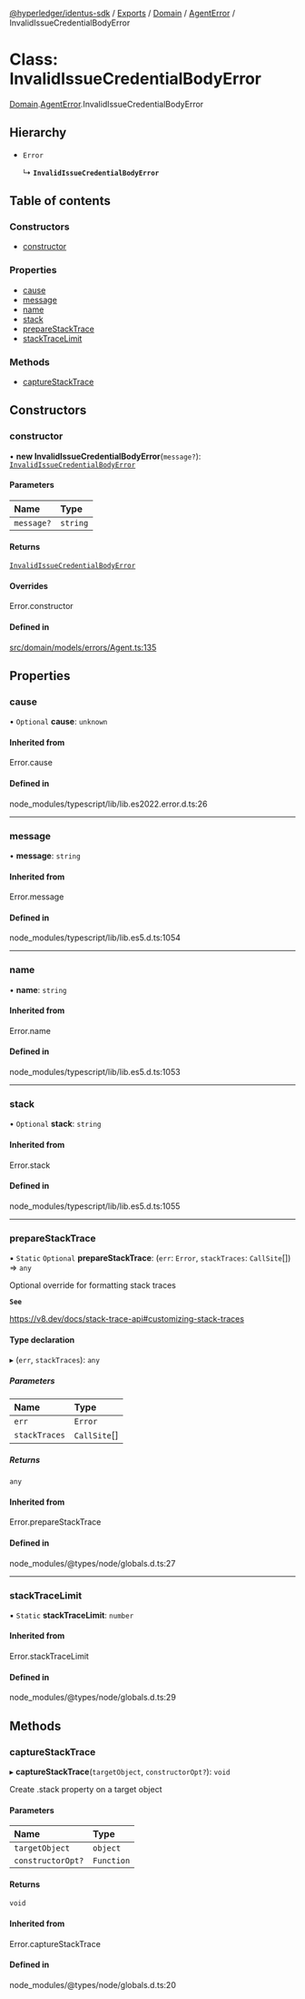 [@hyperledger/identus-sdk](../README.md) / [Exports](../modules.md) / [Domain](../modules/Domain.md) / [AgentError](../modules/Domain.AgentError.md) / InvalidIssueCredentialBodyError

# Class: InvalidIssueCredentialBodyError

[Domain](../modules/Domain.md).[AgentError](../modules/Domain.AgentError.md).InvalidIssueCredentialBodyError

## Hierarchy

- `Error`

  ↳ **`InvalidIssueCredentialBodyError`**

## Table of contents

### Constructors

- [constructor](Domain.AgentError.InvalidIssueCredentialBodyError.md#constructor)

### Properties

- [cause](Domain.AgentError.InvalidIssueCredentialBodyError.md#cause)
- [message](Domain.AgentError.InvalidIssueCredentialBodyError.md#message)
- [name](Domain.AgentError.InvalidIssueCredentialBodyError.md#name)
- [stack](Domain.AgentError.InvalidIssueCredentialBodyError.md#stack)
- [prepareStackTrace](Domain.AgentError.InvalidIssueCredentialBodyError.md#preparestacktrace)
- [stackTraceLimit](Domain.AgentError.InvalidIssueCredentialBodyError.md#stacktracelimit)

### Methods

- [captureStackTrace](Domain.AgentError.InvalidIssueCredentialBodyError.md#capturestacktrace)

## Constructors

### constructor

• **new InvalidIssueCredentialBodyError**(`message?`): [`InvalidIssueCredentialBodyError`](Domain.AgentError.InvalidIssueCredentialBodyError.md)

#### Parameters

| Name | Type |
| :------ | :------ |
| `message?` | `string` |

#### Returns

[`InvalidIssueCredentialBodyError`](Domain.AgentError.InvalidIssueCredentialBodyError.md)

#### Overrides

Error.constructor

#### Defined in

[src/domain/models/errors/Agent.ts:135](https://github.com/hyperledger-identus/sdk-ts/blob/966e04ee4b9d4ba9d1e404c4d3d062abcf854530/src/domain/models/errors/Agent.ts#L135)

## Properties

### cause

• `Optional` **cause**: `unknown`

#### Inherited from

Error.cause

#### Defined in

node_modules/typescript/lib/lib.es2022.error.d.ts:26

___

### message

• **message**: `string`

#### Inherited from

Error.message

#### Defined in

node_modules/typescript/lib/lib.es5.d.ts:1054

___

### name

• **name**: `string`

#### Inherited from

Error.name

#### Defined in

node_modules/typescript/lib/lib.es5.d.ts:1053

___

### stack

• `Optional` **stack**: `string`

#### Inherited from

Error.stack

#### Defined in

node_modules/typescript/lib/lib.es5.d.ts:1055

___

### prepareStackTrace

▪ `Static` `Optional` **prepareStackTrace**: (`err`: `Error`, `stackTraces`: `CallSite`[]) => `any`

Optional override for formatting stack traces

**`See`**

https://v8.dev/docs/stack-trace-api#customizing-stack-traces

#### Type declaration

▸ (`err`, `stackTraces`): `any`

##### Parameters

| Name | Type |
| :------ | :------ |
| `err` | `Error` |
| `stackTraces` | `CallSite`[] |

##### Returns

`any`

#### Inherited from

Error.prepareStackTrace

#### Defined in

node_modules/@types/node/globals.d.ts:27

___

### stackTraceLimit

▪ `Static` **stackTraceLimit**: `number`

#### Inherited from

Error.stackTraceLimit

#### Defined in

node_modules/@types/node/globals.d.ts:29

## Methods

### captureStackTrace

▸ **captureStackTrace**(`targetObject`, `constructorOpt?`): `void`

Create .stack property on a target object

#### Parameters

| Name | Type |
| :------ | :------ |
| `targetObject` | `object` |
| `constructorOpt?` | `Function` |

#### Returns

`void`

#### Inherited from

Error.captureStackTrace

#### Defined in

node_modules/@types/node/globals.d.ts:20
